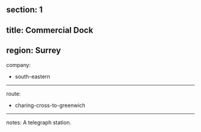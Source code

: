 section: 1
----
title: Commercial Dock
----
region: Surrey
----
company:
- south-eastern
----
route:
- charing-cross-to-greenwich
----
notes: A telegraph station.
